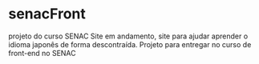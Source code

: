 # senacFront
projeto do curso SENAC
Site em andamento, site para ajudar aprender o idioma japonês de forma descontraída.
Projeto para entregar no curso de front-end no SENAC
